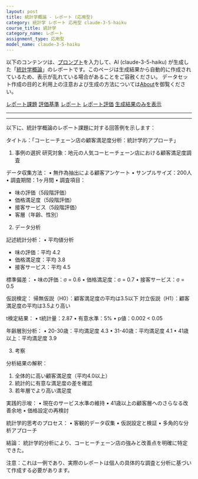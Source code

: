 ```yaml
---
layout: post
title: 統計学概論 - レポート (応用型)
category: 統計学 レポート 応用型 claude-3-5-haiku
course_title: 統計学
category_name: レポート
assignment_type: 応用型
model_name: claude-3-5-haiku
---
```


以下のコンテンツは、[プロンプト](https://github.com/takedatoshiyuki/synthetic_assignments/tree/main/generated/統計学/claude-3-5-haiku/prompt_レポート-応用型.md)を入力して、AI (claude-3-5-haiku) が生成した「[統計学概論](/contents/統計学/)」のレポートです。このページは生成結果から自動的に作成されているため、表示が乱れている場合があることをご容赦ください。
データセット作成の目的と利用上の注意および生成の方法については[About](/About)を御覧ください。

[レポート課題](../レポート課題-応用型)
[評価基準](../評価基準-応用型)
[レポート](../レポート-応用型)
[レポート評価](../レポート評価-応用型)
[生成結果のみを表示](https://github.com/takedatoshiyuki/synthetic_assignments/tree/main/generated/統計学/claude-3-5-haiku/レポート-応用型.md)
  

***
***
  
以下に、統計学概論のレポート課題に対する回答例を示します：

タイトル：「コーヒーチェーン店の顧客満足度分析：統計学的アプローチ」

1. 事例の選択
研究対象：地元の人気コーヒーチェーン店における顧客満足度調査

データ収集方法：
• 無作為抽出による顧客アンケート
• サンプルサイズ：200人
• 調査期間：1ヶ月間
• 調査項目：
  - 味の評価（5段階評価）
  - 価格満足度（5段階評価）
  - 接客サービス（5段階評価）
  - 客層（年齢、性別）

2. データ分析

記述統計分析：
• 平均値分析
  - 味の評価：平均 4.2
  - 価格満足度：平均 3.8
  - 接客サービス：平均 4.5

標準偏差：
• 味の評価：σ = 0.6
• 価格満足度：σ = 0.7
• 接客サービス：σ = 0.5

仮説検定：
帰無仮説（H0）：顧客満足度の平均は3.5以下
対立仮説（H1）：顧客満足度の平均は3.5より高い

t検定結果：
• t統計量：2.87
• 有意水準：5%
• p値：0.002 < 0.05

年齢層別分析：
• 20-30歳：平均満足度 4.3
• 31-40歳：平均満足度 4.1
• 41歳以上：平均満足度 3.9

3. 考察

分析結果の解釈：
1. 全体的に高い顧客満足度（平均4.0以上）
2. 統計的に有意な満足度の差を確認
3. 若年層でより高い満足度

実践的示唆：
• 現在のサービス水準の維持
• 41歳以上の顧客層へのさらなる改善余地
• 価格設定の再検討

統計学的思考のプロセス：
• 客観的データ収集
• 仮説設定と検証
• 多角的な分析アプローチ

結論：
統計学的分析により、コーヒーチェーン店の強みと改善点を明確に特定できた。

注意：これは一例であり、実際のレポートは個人の具体的な調査と分析に基づいて作成する必要があります。

